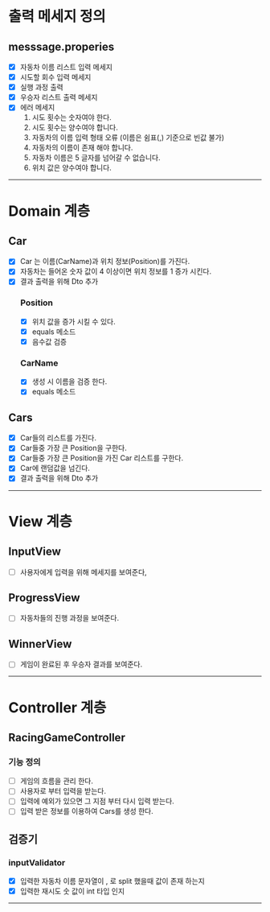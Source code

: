 # 출력 메세지 정의

## messsage.properies

- [x] 자동차 이름 리스트 입력 메세지
- [x] 시도할 회수 입력 메세지
- [x] 실행 과정 출력
- [x] 우승자 리스트 출력 메세지
- [x] 에러 메세지
    1. 시도 횟수는 숫자여야 한다.
    2. 시도 횟수는 양수여야 합니다.
    3. 자동차의 이름 입력 형태 오류 (이름은 쉼표(,) 기준으로 빈값 불가)
    4. 자동차의 이름이 존재 해야 합니다.
    5. 자동차 이름은 5 글자를 넘어갈 수 없습니다.
    6. 위치 값은 양수여야 합니다.

---

# Domain 계층

## Car

- [x] Car 는 이름(CarName)과 위치 정보(Position)를 가진다.
- [x] 자동차는 들어온 숫자 값이 4 이상이면 위치 정보를 1 증가 시킨다.
- [x] 결과 출력을 위해 Dto 추가
  ### Position
    - [x] 위치 값을 증가 시킬 수 있다.
    - [x] equals 메소드
    - [x] 음수값 검증
  ### CarName
    - [x] 생성 시 이름을 검증 한다.
    - [x] equals 메소드

## Cars

- [x] Car들의 리스트를 가진다.
- [x] Car들중 가장 큰 Position을 구한다.
- [x] Car들중 가장 큰 Position을 가진 Car 리스트를 구한다.
- [x] Car에 랜덤값을 넘긴다.
- [x] 결과 출력을 위해 Dto 추가

---

# View 계층

## InputView

- [ ] 사용자에게 입력을 위해 메세지를 보여준다,

## ProgressView

- [ ] 자동차들의 진행 과정을 보여준다.

## WinnerView

- [ ] 게임이 완료된 후 우승자 결과를 보여준다.

---

# Controller 계층

## RacingGameController

### 기능 정의

- [ ] 게임의 흐름을 관리 한다.
- [ ] 사용자로 부터 입력을 받는다.
- [ ] 입력에 예외가 있으면 그 지점 부터 다시 입력 받는다.
- [ ] 입력 받은 정보를 이용하여 Cars를 생성 한다.

## 검증기

### inputValidator

- [x] 입력한 자동차 이름 문자열이 , 로 split 했을때 값이 존재 하는지
- [x] 입력한 재시도 숫 값이 int 타입 인지

---